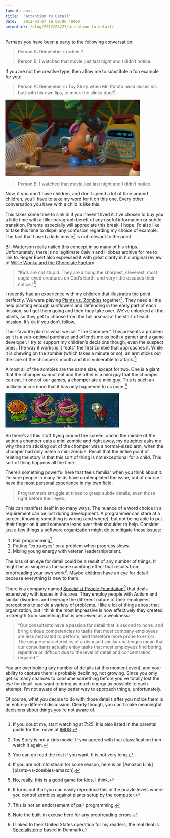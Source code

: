 ```yaml
---
layout: post
title:  "Attention to Detail"
date:   2012-03-27 16:00:00 -0400
permalink: /blog/2012/03/27/attention-to-detail/
---
```


Perhaps you have been a party to the following conversation:
> Person A: Remember in <substitute movie> when <subtle event happened>?

> Person B: I watched that movie just last night and I didn’t notice.

If you are not the creative type, then allow me to substitute a fun example for you:
> Person A: Remember in Toy Story when Mr. Potato head kisses his butt with his own lips, to mock the slinky dog?[^1]

![Mr. Potato Head kissing his own butt][potato-butt-kiss]

> Person B: I watched that movie just last night and I didn’t notice.

Now, if you don’t have children, and don’t spend a lot of time around children, you’ll have to take my word for it on this one.
Every other conversation you have with a child is like this.

This takes some time to sink in if you haven’t lived it.  I’ve chosen to buy you a little time with a filler paragraph bereft
of any useful information or subtle transition.  Parents especially will appreciate this break, I hope.  I’d also like to take this time to dispel any confusion regarding my choice of example.   The fact that I used a kids movie[^2] is not relevant to the point.

Bill Watterson really nailed this concept in so many of his strips.  Unfortunately, there is no legitimate Calvin and Hobbes
archive for me to link to.  Roger Ebert also expressed it with great clarity in his original review of
[Willie Wonka and the Chocolate Factory][wonka]:
> “Kids are not stupid. They are among the sharpest, cleverest, most eagle-eyed creatures on God’s Earth, and very little escapes
> their notice.”[^3]

I recently had an experience with my children that illustrates the point perfectly.  We were  playing [Plants vs. Zombies][pvz-amazon]
together[^4].  They need a little help planting enough sunflowers and defending in the early part of each mission, so I get them
going and then they take over.  We’ve unlocked all the plants, so they get to choose from the full arsenal at the start of each
mission.  It’s ok if you don’t follow.

Their favorite plant is what we call “The Chomper.”  This presents a problem as it is a sub-optimal purchase and offends me as
both a gamer and a game developer.  I try to support my children’s decisions though, even the suspect ones.  The way it works is
it “eats” the first zombie that approaches it.  While it is chewing on the zombie (which takes a minute or so), an arm sticks out
the side of the chomper’s mouth and it is vulnerable to attack.[^5]

Almost all of the zombies are the same size, except for two.  One is a giant that the chomper cannot eat and the other is a mini
guy that the chomper can eat.  In one of our games, a chomper ate a mini guy.  This is  such an unlikely occurrence that it has
only happened to us once.[^6]

![PvZ Chomper munching a mini][pvz]

So there’s all this stuff flying around the screen, and in the middle of the action a chomper eats a mini zombie and right away,
my daughter asks me why the arm sticking out of the chomper was a normal-sized arm, when the chomper had only eaten a mini zombie.
Recall that the entire point of relating the story is that this sort of thing is not exceptional for a child.  This sort of thing
happens all the time.

There’s something powerful here that feels familiar when you think about it.  I’m sure people in many fields have contemplated
the issue, but of course I have the most personal experience in my own field.

> Programmers struggle at times to grasp subtle details, even those right before their eyes.

This can manifest itself in so many ways.  The nuance of a word choice in a requirement can be lost during development.
A programmer can stare at a screen, knowing something is wrong (and where), but not being able to put their finger on it until
someone leans over their shoulder to help.  Consider just a few things a software organization might do to mitigate these issues:
1. Pair programming[^7]
2. Putting “extra eyes” on a problem when progress slows.
3. Mixing young energy with veteran leadership/talent.

The loss of an eye for detail could be a result of any number of things.  It might be as simple as the same numbing effect that
results from proofreading your own work[^8].  Maybe children have an eye for detail because everything is new to them.

There is a company named [Specialist People Foundation][specialist-people][^9] that deals extensively with issues in this area.  They employ people
with Autism and similar disorders and leverage the different nature of their employees’ perceptions to tackle a variety of
problems.  I like a lot of things about that organization, but I think the most impressive is how effectively they created a
strength from something that is perceived as a weakness:

> “Our consultants have a passion for detail that is second to none, and bring unique competencies to tasks that most company
> employees are less motivated to perform, and therefore more prone to errors. The unique characteristics of autism and similar
> challenges mean that our consultants actually enjoy tasks that most employees find boring, repetitive or difficult due to the
> level of detail and concentration required.”

You are overlooking any number of details (at this moment even), and your ability to capture them is probably declining, not
growing.  Since you only get so many chances to consume something before you’ve totally lost the eye for detail, you want to
bring as much energy as possible to each attempt.  I’m not aware of any better way to approach things, unfortunately.

Of course, what you decide to do with those details after you notice them is an entirely different discussion.  Clearly though,
you can’t make meaningful decisions about things you’re not aware of.

[^1]: If you doubt me, start watching at 7:25.  It is also listed in the parental guide for the movie at [IMDB][toy-story].
[^2]: Toy Story is not a kids movie.  If you agreed with that classification then watch it again.
[^3]: You can go read the rest if you want.  It is not very long.
[^4]: If you are not into steam for some reason, here is an [Amazon Link][plants-vs-zombies-amazon].
[^5]: No, really, this is a good game for kids.  I think.
[^6]: It turns out that you can easily reproduce this in the puzzle levels where you control zombies against plants setup by the computer.
[^7]: This is not an endorsement of pair programming.
[^8]: Note the built-in excuse here for any proofreading errors.
[^9]: I linked to their United States operation for my readers, the real deal is [Specialisterne][specialist-people-den] based in Denmark

[potato-butt-kiss]: /img/atd/potato-butt-kiss.jpg
[toy-story]: http://www.imdb.com/title/tt0114709/parentalguide
[wonka]: http://www.rogerebert.com/reviews/willy-wonka-and-the-chocolate-factory-1971
[pvz]: /img/atd/pvz.gif
[pvz-amazon]: https://www.amazon.com/Zombies-Mac-Intel-Core-Duo-1-6GHZ/dp/B002AUC5ZQ
[specialist-people]: http://specialisternefoundation.com/
[specialist-people-den]: http://dk.specialisterne.com/
